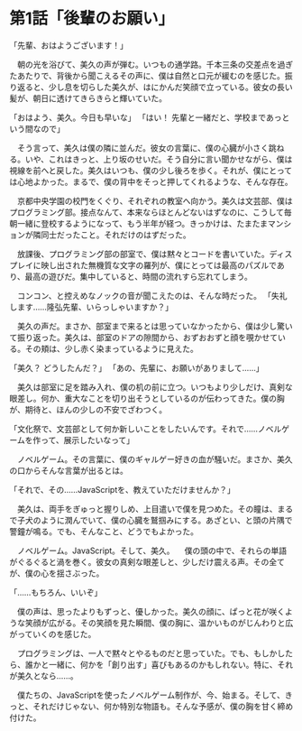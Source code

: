 # 第1話「後輩のお願い」

「先輩、おはようございます！」

　朝の光を浴びて、美久の声が弾む。いつもの通学路。千本三条の交差点を過ぎたあたりで、背後から聞こえるその声に、僕は自然と口元が緩むのを感じた。振り返ると、少し息を切らした美久が、はにかんだ笑顔で立っている。彼女の長い髪が、朝日に透けてきらきらと輝いていた。

「おはよう、美久。今日も早いな」
「はい！ 先輩と一緒だと、学校まであっという間なので」

　そう言って、美久は僕の隣に並んだ。彼女の言葉に、僕の心臓が小さく跳ねる。いや、これはきっと、上り坂のせいだ。そう自分に言い聞かせながら、僕は視線を前へと戻した。美久はいつも、僕の少し後ろを歩く。それが、僕にとっては心地よかった。まるで、僕の背中をそっと押してくれるような、そんな存在。

　京都中央学園の校門をくぐり、それぞれの教室へ向かう。美久は文芸部、僕はプログラミング部。接点なんて、本来ならほとんどないはずなのに、こうして毎朝一緒に登校するようになって、もう半年が経つ。きっかけは、たまたまマンションが隣同士だったこと。それだけのはずだった。

　放課後、プログラミング部の部室で、僕は黙々とコードを書いていた。ディスプレイに映し出された無機質な文字の羅列が、僕にとっては最高のパズルであり、最高の遊びだ。集中していると、時間の流れすら忘れてしまう。

　コンコン、と控えめなノックの音が聞こえたのは、そんな時だった。
「失礼します……隆弘先輩、いらっしゃいますか？」

　美久の声だ。まさか、部室まで来るとは思っていなかったから、僕は少し驚いて振り返った。美久は、部室のドアの隙間から、おずおおずと顔を覗かせている。その頬は、少し赤く染まっているように見えた。

「美久？ どうしたんだ？」
「あの、先輩に、お願いがありまして……」

　美久は部室に足を踏み入れ、僕の机の前に立つ。いつもより少しだけ、真剣な眼差し。何か、重大なことを切り出そうとしているのが伝わってきた。僕の胸が、期待と、ほんの少しの不安でざわつく。

「文化祭で、文芸部として何か新しいことをしたいんです。それで……ノベルゲームを作って、展示したいなって」

　ノベルゲーム。その言葉に、僕のギャルゲー好きの血が騒いだ。まさか、美久の口からそんな言葉が出るとは。

「それで、その……JavaScriptを、教えていただけませんか？」

　美久は、両手をぎゅっと握りしめ、上目遣いで僕を見つめた。その瞳は、まるで子犬のように潤んでいて、僕の心臓を鷲掴みにする。あざとい、と頭の片隅で警鐘が鳴る。でも、そんなこと、どうでもよかった。

　ノベルゲーム。JavaScript。そして、美久。
　僕の頭の中で、それらの単語がぐるぐると渦を巻く。彼女の真剣な眼差しと、少しだけ震える声。その全てが、僕の心を揺さぶった。

「……もちろん、いいぞ」

　僕の声は、思ったよりもずっと、優しかった。美久の顔に、ぱっと花が咲くような笑顔が広がる。その笑顔を見た瞬間、僕の胸に、温かいものがじんわりと広がっていくのを感じた。

　プログラミングは、一人で黙々とやるものだと思っていた。でも、もしかしたら、誰かと一緒に、何かを「創り出す」喜びもあるのかもしれない。特に、それが美久となら……。

　僕たちの、JavaScriptを使ったノベルゲーム制作が、今、始まる。そして、きっと、それだけじゃない、何か特別な物語も。そんな予感が、僕の胸を甘く締め付けた。
